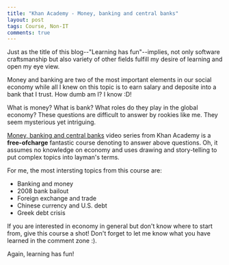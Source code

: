 ```yaml
---
title: "Khan Academy - Money, banking and central banks"
layout: post
tags: Course, Non-IT
comments: true
---
```


Just as the title of this blog--"Learning has fun"--implies, not only software craftsmanship but also variety of other fields fulfill my desire of learning and open my eye view.

Money and banking are two of the most important elements in our social economy while all I knew on this topic is to earn salary and deposite into a bank that I trust. How dumb am I? I know :D!

What is money? What is bank? What roles do they play in the global economy? These questions are difficult to answer by rookies like me. They seem mysterious yet intriguing.

[Money, banking and central banks](https://www.khanacademy.org/economics-finance-domain/core-finance/money-and-banking) video series from Khan Academy is a **free-ofcharge** fantastic course denoting to answer above questions. Oh, it assumes no knowledge on economy and uses drawing and story-telling to put complex topics into layman's terms.

For me, the most intersting topics from this course are:

- Banking and money
- 2008 bank bailout
- Foreign exchange and trade
- Chinese currency and U.S. debt
- Greek debt crisis

If you are interested in economy in general but don't know where to start from, give this course a shot! Don't forget to let me know what you have learned in the comment zone :).

Again, learning has fun!
